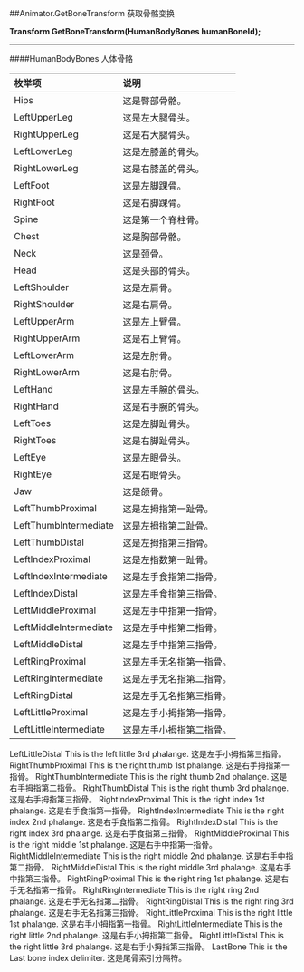 ##Animator.GetBoneTransform 获取骨骼变换


**Transform GetBoneTransform(HumanBodyBones humanBoneId);**


---

####HumanBodyBones 人体骨骼

|枚举项|说明|
|:--|:--|
|Hips|这是臀部骨骼。|
|LeftUpperLeg|这是左大腿骨头。|
|RightUpperLeg|	这是右大腿骨头。|
|LeftLowerLeg|这是左膝盖的骨头。|
|RightLowerLeg|	这是右膝盖的骨头。|
|LeftFoot|这是左脚踝骨。|
|RightFoot|这是右脚踝骨。|
|Spine|这是第一个脊柱骨。|
|Chest|这是胸部骨骼。|
|Neck|这是颈骨。|
|Head|这是头部的骨头。|
|LeftShoulder|这是左肩骨。|
|RightShoulder|这是右肩骨。|
|LeftUpperArm|这是左上臂骨。|
|RightUpperArm|	这是右上臂骨。|
|LeftLowerArm|这是左肘骨。|
|RightLowerArm|这是右肘骨。|
|LeftHand|这是左手腕的骨头。|
|RightHand|这是右手腕的骨头。|
|LeftToes|这是左脚趾骨头。|
|RightToes|这是右脚趾骨头。|
|LeftEye|这是左眼骨头。|
|RightEye|这是右眼骨头。|
|Jaw|这是颌骨。|
|LeftThumbProximal|这是左拇指第一趾骨。|
|LeftThumbIntermediate|这是左拇指第二趾骨。|
|LeftThumbDistal|这是左拇指第三指骨。|
|LeftIndexProximal|这是左指数第一趾骨。|
|LeftIndexIntermediate|	这是左手食指第二指骨。|
|LeftIndexDistal|这是左手食指第三指骨。|
|LeftMiddleProximal|这是左手中指第一指骨。|
|LeftMiddleIntermediate|这是左手中指第二指骨。|
|LeftMiddleDistal|这是左手中指第三指骨。|
|LeftRingProximal|这是左手无名指第一指骨。|
|LeftRingIntermediate|这是左手无名指第二指骨。|
|LeftRingDistal|这是左手无名指第三指骨。|
|LeftLittleProximal|这是左手小拇指第一指骨。|
|LeftLittleIntermediate|这是左手小拇指第二指骨。|
LeftLittleDistal	This is the left little 3rd phalange.
这是左手小拇指第三指骨。
RightThumbProximal	This is the right thumb 1st phalange.
这是右手拇指第一指骨。
RightThumbIntermediate	This is the right thumb 2nd phalange.
这是右手拇指第二指骨。
RightThumbDistal	This is the right thumb 3rd phalange.
这是右手拇指第三指骨。
RightIndexProximal	This is the right index 1st phalange.
这是右手食指第一指骨。
RightIndexIntermediate	This is the right index 2nd phalange.
这是右手食指第二指骨。
RightIndexDistal	This is the right index 3rd phalange.
这是右手食指第三指骨。
RightMiddleProximal	This is the right middle 1st phalange.
这是右手中指第一指骨。
RightMiddleIntermediate	This is the right middle 2nd phalange.
这是右手中指第二指骨。
RightMiddleDistal	This is the right middle 3rd phalange.
这是右手中指第三指骨。
RightRingProximal	This is the right ring 1st phalange.
这是右手无名指第一指骨。
RightRingIntermediate	This is the right ring 2nd phalange.
这是右手无名指第二指骨。
RightRingDistal	This is the right ring 3rd phalange.
这是右手无名指第三指骨。
RightLittleProximal	This is the right little 1st phalange.
这是右手小拇指第一指骨。
RightLittleIntermediate	This is the right little 2nd phalange.
这是右手小拇指第二指骨。
RightLittleDistal	This is the right little 3rd phalange.
这是右手小拇指第三指骨。
LastBone	This is the Last bone index delimiter.
这是尾骨索引分隔符。